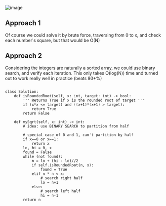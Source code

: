 ![image](https://user-images.githubusercontent.com/53313027/210187324-22ca3714-cde3-42e3-b111-4c178595f12f.png)

## Approach 1

Of course we could solve it by brute force, traversing from 0 to x, and check each number's square, but that would be O(N)

## Approach 2

Considering the integers are naturally a sorted array, we could use binary search, and verify each iteration. This only takes O(log(N)) time and turned out to work really well in practice (beats 80+%)

``` python3

class Solution:
    def isRoundedRoot(self, x: int, target: int) -> bool:
        ''' Returns True if x is the rounded root of target '''
        if (x*x <= target) and ((x+1)*(x+1) > target):
            return True
        return False

    def mySqrt(self, x: int) -> int:
        # idea: use BINARY SEARCH to partition from half

        # special case of 0 and 1, can't partition by half
        if x==0 or x==1:
            return x
        lo, hi = 0, x
        found = False
        while (not found):
            n = lo + (hi - lo)//2
            if self.isRoundedRoot(n, x):
                found = True
            elif n * n < x:
                # search right half
                lo = n+1
            else:
                # search left half
                hi = n-1
        return n   
```
